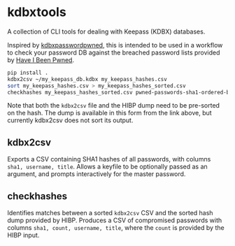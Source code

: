 # kdbxtools

A collection of CLI tools for dealing with Keepass (KDBX) databases. 

Inspired by [kdbxpasswordpwned](https://github.com/fopina/kdbxpasswordpwned), this is intended to be used in a workflow to check your password DB against the breached password lists provided by [Have I Been Pwned](https://haveibeenpwned.com/Passwords).

```bash
pip install .
kdbx2csv ~/my_keepass_db.kdbx my_keepass_hashes.csv
sort my_keepass_hashes.csv > my_keepass_hashes_sorted.csv
checkhashes my_keepass_hashes_sorted.csv pwned-passwords-sha1-ordered-by-hash-v7.txt
```

Note that both the `kdbx2csv` file and the HIBP dump need to be pre-sorted on the hash. The dump is available in this form from the link above, but currently kdbx2csv does not sort its output.

## kdbx2csv 

Exports a CSV containing SHA1 hashes of all passwords, with columns `sha1, username, title`. Allows a keyfile to be optionally passed as an argument, and prompts interactively for the master password.

## checkhashes

Identifies matches between a sorted `kdbx2csv` CSV and the sorted hash dump provided by HIBP. Produces a CSV of compromised passwords with columns `sha1, count, username, title`, where the `count` is provided by the HIBP input.

